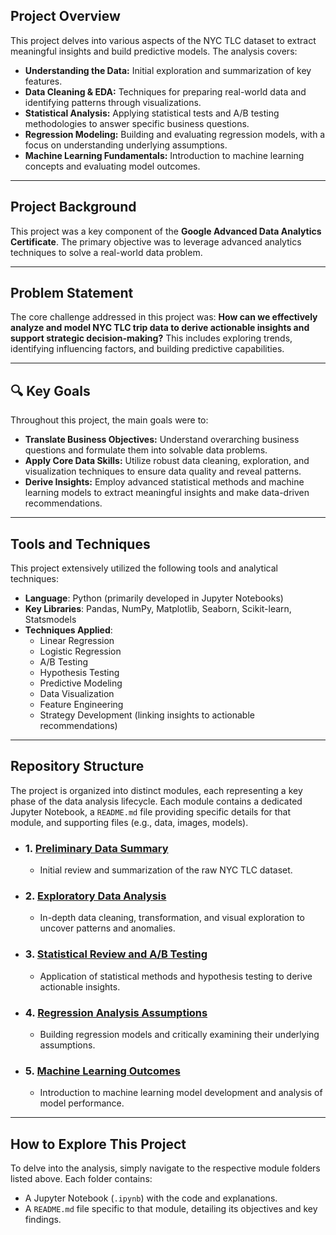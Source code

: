 

## Project Overview

This project delves into various aspects of the NYC TLC dataset to extract meaningful insights and build predictive models. The analysis covers:

* **Understanding the Data:** Initial exploration and summarization of key features.
* **Data Cleaning & EDA:** Techniques for preparing real-world data and identifying patterns through visualizations.
* **Statistical Analysis:** Applying statistical tests and A/B testing methodologies to answer specific business questions.
* **Regression Modeling:** Building and evaluating regression models, with a focus on understanding underlying assumptions.
* **Machine Learning Fundamentals:** Introduction to machine learning concepts and evaluating model outcomes.

---

##  Project Background

This project was a key component of the **Google Advanced Data Analytics Certificate**. The primary objective was to leverage advanced analytics techniques to solve a real-world data problem.

---

##  Problem Statement

The core challenge addressed in this project was: **How can we effectively analyze and model NYC TLC trip data to derive actionable insights and support strategic decision-making?** This includes exploring trends, identifying influencing factors, and building predictive capabilities.

---

## 🔍 Key Goals

Throughout this project, the main goals were to:

* **Translate Business Objectives:** Understand overarching business questions and formulate them into solvable data problems.
* **Apply Core Data Skills:** Utilize robust data cleaning, exploration, and visualization techniques to ensure data quality and reveal patterns.
* **Derive Insights:** Employ advanced statistical methods and machine learning models to extract meaningful insights and make data-driven recommendations.

---

## Tools and Techniques

This project extensively utilized the following tools and analytical techniques:

* **Language**: Python (primarily developed in Jupyter Notebooks)
* **Key Libraries**: Pandas, NumPy, Matplotlib, Seaborn, Scikit-learn, Statsmodels
* **Techniques Applied**:
    * Linear Regression
    * Logistic Regression
    * A/B Testing
    * Hypothesis Testing
    * Predictive Modeling
    * Data Visualization
    * Feature Engineering
    * Strategy Development (linking insights to actionable recommendations)

---

## Repository Structure

The project is organized into distinct modules, each representing a key phase of the data analysis lifecycle. Each module contains a dedicated Jupyter Notebook, a `README.md` file providing specific details for that module, and supporting files (e.g., data, images, models).

* ### 1. [Preliminary Data Summary](1_Preliminary_Data_Summary/)
    * Initial review and summarization of the raw NYC TLC dataset.
* ### 2. [Exploratory Data Analysis](2_Exploratory_Data_Analysis/)
    * In-depth data cleaning, transformation, and visual exploration to uncover patterns and anomalies.
* ### 3. [Statistical Review and A/B Testing](3_Statistical_Review_and_AB_Testing/)
    * Application of statistical methods and hypothesis testing to derive actionable insights.
* ### 4. [Regression Analysis Assumptions](4_Regression_Analysis_Assumptions/)
    * Building regression models and critically examining their underlying assumptions.
* ### 5. [Machine Learning Outcomes](5_Machine_Learning_Outcomes/)
    * Introduction to machine learning model development and analysis of model performance.

---

## How to Explore This Project

To delve into the analysis, simply navigate to the respective module folders listed above. Each folder contains:

* A Jupyter Notebook (`.ipynb`) with the code and explanations.
* A `README.md` file specific to that module, detailing its objectives and key findings.
